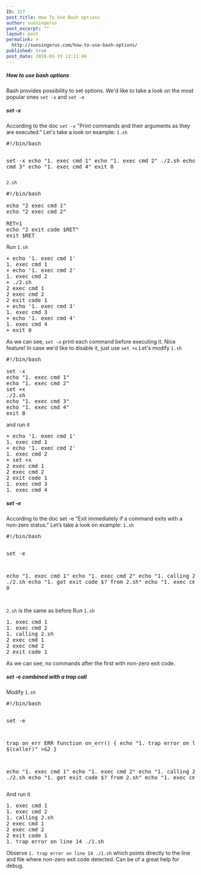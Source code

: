 ```yaml
---
ID: 317
post_title: How To Use Bash options
author: sunsingerus
post_excerpt: ""
layout: post
permalink: >
  http://sunsingerus.com/how-to-use-bash-options/
published: true
post_date: 2018-01-19 12:11:40
---
```

<h5>How to use bash options</h5>
Bash provides possibility to set options. We'd like to take a look on the most popular ones <code>set -x</code> and <code>set -e</code>

<h5>set -x</h5>
According to the doc <code>set -x</code> "Print commands and their arguments as they are executed."
Let's take a look on example:
<code>1.sh</code>
<pre>
#!/bin/bash

set -x
echo "1. exec cmd 1"
echo "1. exec cmd 2"
./2.sh
echo "1. exec cmd 3"
echo "1. exec cmd 4"
exit 0
</pre>
<code>2.sh</code>
<pre>
#!/bin/bash

echo "2 exec cmd 1"
echo "2 exec cmd 2"

RET=1
echo "2 exit code $RET"
exit $RET
</pre>

Run <code>1.sh</code>
<pre>
+ echo '1. exec cmd 1'
1. exec cmd 1
+ echo '1. exec cmd 2'
1. exec cmd 2
+ ./2.sh
2 exec cmd 1
2 exec cmd 2
2 exit code 1
+ echo '1. exec cmd 3'
1. exec cmd 3
+ echo '1. exec cmd 4'
1. exec cmd 4
+ exit 0
</pre>

As we can see,
<code>set -x</code> print each command before executing it. Nice feature!
In case we'd like to disable it, just use <code>set +x</code>
Let's modify <code>1.sh</code>
<pre>
#!/bin/bash

set -x
echo "1. exec cmd 1"
echo "1. exec cmd 2"
set +x
./2.sh
echo "1. exec cmd 3"
echo "1. exec cmd 4"
exit 0
</pre>
and run it
<pre>
+ echo '1. exec cmd 1'
1. exec cmd 1
+ echo '1. exec cmd 2'
1. exec cmd 2
+ set +x
2 exec cmd 1
2 exec cmd 2
2 exit code 1
1. exec cmd 3
1. exec cmd 4
</pre>

<h5>set -e</h5>
According to the doc set -e “Exit immediately if a command exits with a non-zero status.”
Let’s take a look on example:
<code>1.sh</code>
<pre>
#!/bin/bash

set -e

echo "1. exec cmd 1"
echo "1. exec cmd 2"
echo "1. calling 2.sh"
./2.sh
echo "1. got exit code $? from 2.sh"
echo "1. exec cmd 3"
exit 0

</pre>
<code>2.sh</code> is the same as before
Run <code>1.sh</code>
<pre>
1. exec cmd 1
1. exec cmd 2
1. calling 2.sh
2 exec cmd 1
2 exec cmd 2
2 exit code 1
</pre>
As we can see, no commands after the first with non-zero exit code.

<h5>set -e combined with a trap call</h5>
Modify <code>1.sh</code>
<pre>
#!/bin/bash

set -e

trap on_err ERR
function on_err()
{
	echo "1. trap error on line $(caller)" >&2
}

echo "1. exec cmd 1"
echo "1. exec cmd 2"
echo "1. calling 2.sh"
./2.sh
echo "1. got exit code $? from 2.sh"
echo "1. exec cmd 3"
exit 0
</pre>
And run it
<pre>
1. exec cmd 1
1. exec cmd 2
1. calling 2.sh
2 exec cmd 1
2 exec cmd 2
2 exit code 1
1. trap error on line 14 ./1.sh
</pre>
Observe <code>1. trap error on line 14 ./1.sh</code> which points directly to the line and file where non-zero exit code detected.
Can be of a great help for debug.
